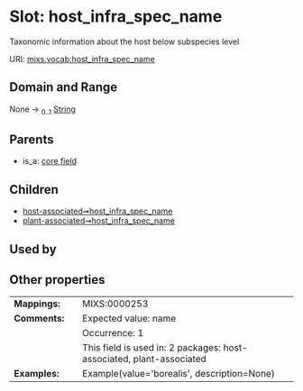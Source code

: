 
# Slot: host_infra_spec_name


Taxonomic information about the host below subspecies level

URI: [mixs.vocab:host_infra_spec_name](https://w3id.org/mixs/vocab/host_infra_spec_name)


## Domain and Range

None &#8594;  <sub>0..1</sub> [String](types/String.md)

## Parents

 *  is_a: [core field](core_field.md)

## Children

 *  [host-associated➞host_infra_spec_name](host_associated_host_infra_spec_name.md)
 *  [plant-associated➞host_infra_spec_name](plant_associated_host_infra_spec_name.md)

## Used by


## Other properties

|  |  |  |
| --- | --- | --- |
| **Mappings:** | | MIXS:0000253 |
| **Comments:** | | Expected value: name |
|  | | Occurrence: 1 |
|  | | This field is used in: 2 packages: host-associated, plant-associated |
| **Examples:** | | Example(value='borealis', description=None) |

